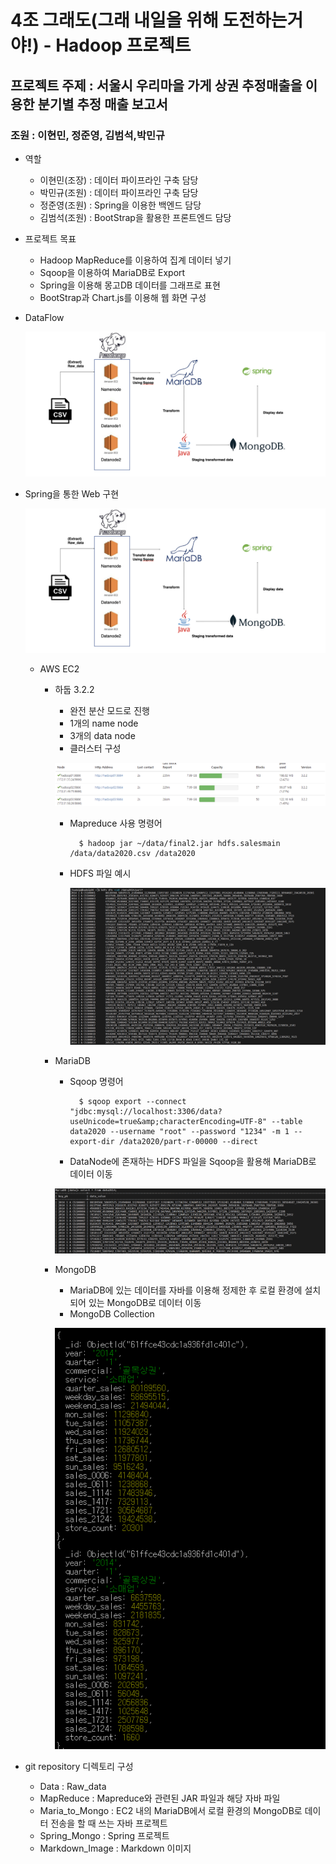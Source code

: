 # 4조 그래도(그래 내일을 위해 도전하는거야!) - Hadoop 프로젝트

## 프로젝트 주제 : 서울시 우리마을 가게 상권 추정매출을 이용한 분기별 추정 매출 보고서

### **조원 : 이현민, 정준영, 김범석,박민규**

- 역할
    - 이현민(조장) : 데이터 파이프라인 구축 담당
    - 박민규(조원) : 데이터 파이프라인 구축 담당
    - 정준영(조원) : Spring을 이용한 백엔드 담당
    - 김범석(조원) : BootStrap을 활용한 프론트엔드 담당
- 프로젝트 목표
    - Hadoop MapReduce를 이용하여 집계 데이터 넣기
    - Sqoop을 이용하여 MariaDB로 Export
    - Spring을 이용해 몽고DB 데이터를 그래프로 표현
    - BootStrap과 Chart.js를 이용해 웹 화면 구성
- DataFlow
    
   ![dataflow](./Markdown_Image/dataflow.png)
    
- Spring을 통한 Web 구현
    
    ![web](./Markdown_Image/dataflow.png)
    
    - AWS EC2
        - 하둡 3.2.2
            - 완전 분산 모드로 진행
            - 1개의  name node
            - 3개의 data node
            - 클러스터 구성
            
            ![port](./Markdown_Image/port.png)
			
			- Mapreduce 사용 명령어

					$ hadoop jar ~/data/final2.jar hdfs.salesmain /data/data2020.csv /data2020
                
            - HDFS 파일 예시
                
               ![hdfs](./Markdown_Image/hdfs_cat.png)
    
                
        - MariaDB
            - Sqoop 명령어
				
					$ sqoop export --connect "jdbc:mysql://localhost:3306/data?useUnicode=true&amp;characterEncoding=UTF-8" --table data2020 --username "root" --password "1234" -m 1 --export-dir /data2020/part-r-00000 --direct

 
            - DataNode에 존재하는 HDFS 파일을 Sqoop을 활용해 MariaDB로 데이터 이동
            
            ![maria](./Markdown_Image/mariadb.png)
    
        - MongoDB
            - MariaDB에 있는 데이터를 자바를 이용해 정제한 후 로컬 환경에 설치되어 있는 MongoDB로 데이터 이동
            - MongoDB Collection
            
           ![mongo](./Markdown_Image/mongodb.png)

- git repository 디렉토리 구성
	- Data : Raw_data
	- MapReduce : Mapreduce와 관련된 JAR 파일과 해당 자바 파일
	- Maria_to_Mongo : EC2 내의 MariaDB에서 로컬 환경의 MongoDB로 데이터 전송을 할 때 쓰는 자바 프로젝트
	- Spring_Mongo : Spring 프로젝트
	- Markdown_Image : Markdown 이미지
